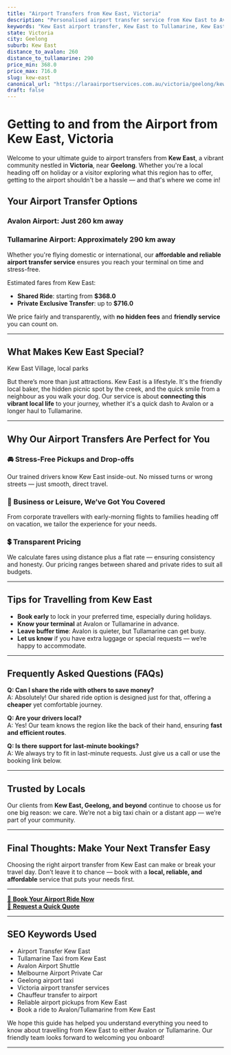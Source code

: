 ```yaml
---
title: "Airport Transfers from Kew East, Victoria"
description: "Personalised airport transfer service from Kew East to Avalon and Tullamarine airports. Enjoy a smooth, affordable ride with us!"
keywords: "Kew East airport transfer, Kew East to Tullamarine, Kew East to Avalon, airport taxi Kew East, private airport transfer Kew East, shared ride Kew East, Kew East transfers, airport shuttle Kew East, book Kew East airport taxi, affordable Kew East airport transfer, Kew East airport transfer service, airport transfer Geelong, airport transfer Melbourne, Melbourne airport taxi, airport transfers Victoria, Tullamarine airport shuttle, Avalon airport transfers, Melbourne private transfer, airport transport services Melbourne"
state: Victoria
city: Geelong
suburb: Kew East
distance_to_avalon: 260
distance_to_tullamarine: 290
price_min: 368.0
price_max: 716.0
slug: kew-east
canonical_url: "https://laraairportservices.com.au/victoria/geelong/kew-east/"
draft: false
---
```


# Getting to and from the Airport from Kew East, Victoria

Welcome to your ultimate guide to airport transfers from **Kew East**, a vibrant community nestled in **Victoria**, near **Geelong**. Whether you're a local heading off on holiday or a visitor exploring what this region has to offer, getting to the airport shouldn't be a hassle — and that's where we come in!

## Your Airport Transfer Options

### Avalon Airport: Just 260 km away  
### Tullamarine Airport: Approximately 290 km away

Whether you're flying domestic or international, our **affordable and reliable airport transfer service** ensures you reach your terminal on time and stress-free.

Estimated fares from Kew East:
- **Shared Ride**: starting from **$368.0**
- **Private Exclusive Transfer**: up to **$716.0**

We price fairly and transparently, with **no hidden fees** and **friendly service** you can count on.

---

## What Makes Kew East Special?

Kew East Village, local parks

But there’s more than just attractions. Kew East is a lifestyle. It's the friendly local baker, the hidden picnic spot by the creek, and the quick smile from a neighbour as you walk your dog. Our service is about **connecting this vibrant local life** to your journey, whether it's a quick dash to Avalon or a longer haul to Tullamarine.

---

## Why Our Airport Transfers Are Perfect for You

### 🚘 Stress-Free Pickups and Drop-offs
Our trained drivers know Kew East inside-out. No missed turns or wrong streets — just smooth, direct travel.

### 💼 Business or Leisure, We’ve Got You Covered
From corporate travellers with early-morning flights to families heading off on vacation, we tailor the experience for your needs.

### 💲 Transparent Pricing
We calculate fares using distance plus a flat rate — ensuring consistency and honesty. Our pricing ranges between shared and private rides to suit all budgets.

---

## Tips for Travelling from Kew East

- **Book early** to lock in your preferred time, especially during holidays.
- **Know your terminal** at Avalon or Tullamarine in advance.
- **Leave buffer time**: Avalon is quieter, but Tullamarine can get busy.
- **Let us know** if you have extra luggage or special requests — we’re happy to accommodate.

---

## Frequently Asked Questions (FAQs)

**Q: Can I share the ride with others to save money?**  
A: Absolutely! Our shared ride option is designed just for that, offering a **cheaper** yet comfortable journey.

**Q: Are your drivers local?**  
A: Yes! Our team knows the region like the back of their hand, ensuring **fast and efficient routes**.

**Q: Is there support for last-minute bookings?**  
A: We always try to fit in last-minute requests. Just give us a call or use the booking link below.

---

## Trusted by Locals

Our clients from **Kew East, Geelong, and beyond** continue to choose us for one big reason: we care. We’re not a big taxi chain or a distant app — we’re part of your community.

---

## Final Thoughts: Make Your Next Transfer Easy

Choosing the right airport transfer from Kew East can make or break your travel day. Don’t leave it to chance — book with a **local, reliable, and affordable** service that puts your needs first.

---

[📅 **Book Your Airport Ride Now**](https://laraairportservices.square.site/s/appointments)  
[📧 **Request a Quick Quote**](https://laraairportservices.square.site/contact-us)

---

## SEO Keywords Used
- Airport Transfer Kew East
- Tullamarine Taxi from Kew East
- Avalon Airport Shuttle
- Melbourne Airport Private Car
- Geelong airport taxi
- Victoria airport transfer services
- Chauffeur transfer to airport
- Reliable airport pickups from Kew East
- Book a ride to Avalon/Tullamarine from Kew East

We hope this guide has helped you understand everything you need to know about travelling from Kew East to either Avalon or Tullamarine. Our friendly team looks forward to welcoming you onboard!

---
